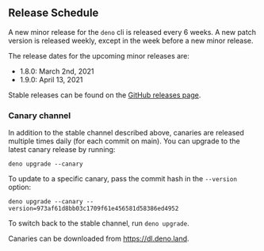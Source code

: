 ## Release Schedule

A new minor release for the `deno` cli is released every 6 weeks. A new patch
version is released weekly, except in the week before a new minor release.

The release dates for the upcoming minor releases are:

- 1.8.0: March 2nd, 2021
- 1.9.0: April 13, 2021

Stable releases can be found on the
[GitHub releases page](https://github.com/denoland/deno/releases).

### Canary channel

In addition to the stable channel described above, canaries are released
multiple times daily (for each commit on main). You can upgrade to the latest
canary release by running:

```
deno upgrade --canary
```

To update to a specific canary, pass the commit hash in the `--version` option:

```
deno upgrade --canary --version=973af61d8bb03c1709f61e456581d58386ed4952
```

To switch back to the stable channel, run `deno upgrade`.

Canaries can be downloaded from https://dl.deno.land.
